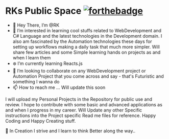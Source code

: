 # RKs Public Space    [![forthebadge](https://forthebadge.com/images/badges/built-with-love.svg)](https://forthebadge.com)
- 👋 Hey There, I’m @RK 
- 👀 I’m interested in learning cool stuffs related to WebDevelopment and C# Language and the latest technologies in the Development domain. 
      I also am fascinated by the Automation technologies these days for setting up workflows making a daily task that much more simpler. 
      Will share few articles and some Simple learning hands on projects as and when I learn them
- ❄️ I’m currently learning Reacts.js
- 💞️ I’m looking to collaborate on any WebDevelopment project or Automation Project that you come across and say - that's Futuristic and something I wanna do
- 📫 How to reach me ... Will update this soon 

I will upload my Personal Projects in the Repository for public use and review. I hope to contribute with some basic and advanced applications as and when I progress in my career. 
Will Update any other Specific instructions into the Project specific Read me files for reference.
Happy Coding and Happy Creating stuff.

🌱  In Creation I strive and I learn to think Better along the way.. 


<img src="https://rks-space.github.io/RKs-Public-Space/My%20Resources/BGTry.svg" alt="" />

